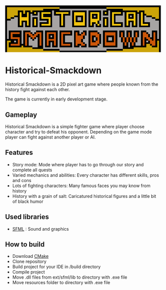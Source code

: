 ![Historical Smackdown logo](images/logo.png)

# Historical-Smackdown
Historical Smackdown is a 2D pixel art game where people known from the history fight against each other.

The game is currently in early development stage.

## Gameplay
Historical Smackdown is a simple fighter game where player choose character and try to defeat his opponent. Depending on the game mode player can fight against another player or AI.

## Features

- Story mode: Mode where player has to go through our story and complete all quests
- Varied mechanics and abilities: Every character has different skills, pros and cons
- Lots of fighting characters: Many famous faces you may know from history
- History with a grain of salt: Caricatured historical figures and a little bit of black humor

## Used libraries

* [SFML](http://www.sfml-dev.org/) : Sound and graphics

## How to build

* Download [CMake](https://cmake.org/) 
* Clone repository
* Build project for your IDE in /build directory
* Compile project 
* Move .dll files from ext/sfml/lib to directory with .exe file
* Move resources folder to directory with .exe file

